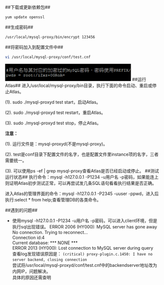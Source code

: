 ##下载或更新依赖包##
````Bash
yum update openssl
````
##生成密码##
````Bash
/usr/local/mysql-proxy/bin/encrypt 123456
````
##将密码加入到配置文件中##
````Bash
vi /usr/local/mysql-proxy/conf/test.cnf
````
![修改之后](https://raw.githubusercontent.com/piggsoft/Atlas-reseach/master/res/1.png)
##运行Atlas##
进入/usr/local/mysql-proxy/bin目录，执行下面的命令启动、重启或停止Atlas。

(1).	sudo ./mysql-proxyd test start，启动Atlas。

(2).	sudo ./mysql-proxyd test restart，重启Atlas。

(3).	sudo ./mysql-proxyd test stop，停止Atlas。

**注意：**

(1).	运行文件是：mysql-proxyd(不是mysql-proxy)。

(2).	test是conf目录下配置文件的名字，也是配置文件里instance项的名字，三者需要统一。

(3).	可以使用ps -ef | grep mysql-proxy查看Atlas是否已经启动或停止。
##测试运行状态##
执行命令：mysql -h127.0.0.1 -P1234 -u用户名 -p密码，如果能连上则证明Atlas初步测试正常，可以再尝试发几条SQL语句看看执行结果是否正确。

进入Atlas的管理界面的命令：mysql -h127.0.0.1 -P2345 -uuser -ppwd，进入后执行:select * from help;查看管理DB的各类命令。

##遇到的问题##
* 使用mysql -h127.0.0.1 -P1234 -u用户名 -p密码，可以进入client环境，但是执行sql出现错误。
    ERROR 2006 (HY000): MySQL server has gone away    
    No connection. Trying to reconnect...  
    Connection id:4  
    Current database: *** NONE ***  
    ERROR 2013 (HY000): Lost connection to MySQL server during query  
查看log发现错误原因是：
````(critical) proxy-plugin.c.1450: I have no server backend, closing connection````  
尝试将/usr/local/mysql-proxyd/conf/test.cnf中的backendserver地址改为内网IP，问题解决。  
具体的原因还需查明
